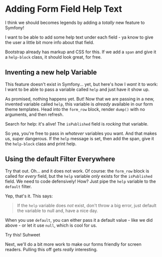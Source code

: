 # Adding Form Field Help Text

I think we should becomes legends by adding a *totally* new feature to Symfony!

I want to be able to add some help text under each field - ya know to give the user
a little bit more info about that field.

Bootstrap already has markup and CSS for this. If we add a `span` and give it a
`help-block` class, it should look great, for free.

## Inventing a new help Variable

This feature doesn't exist in Symfony... yet, but here's how I *want* it to work:
I want to be able to pass a variable called `help` and just have it show up.

As promised, nothing happens yet. But! Now that we are passing in a new, invented
variable called `help`, this variable is *already* available in our form theme templates.
Head into the `form_row` block, render `dump()` with no arguments, and then refresh.

Search for help: it's alive! The `isPublished` field is *rocking* that variable.

So yea, you're free to pass in *whatever* variables you want. And that makes us,
super dangerous. If the `help` message is set, then add the span, give it the `help-block`
class and print help.

## Using the default Filter Everywhere

Try that out. Oh... and it does not work. Of course: the `form_row` block is called
for *every* field, but the `help` variable *only* exists for the `isPublished` field.
We need to code defensively! How? Just pipe the `help` variable to the `default`
filter.

Yep, that's it. This says:

> If the `help` variable does *not* exist, don't throw a big error, just default
> the variable to null and, have a nice day.

When you use `default`, you can either pass it a default value - like we did above -
or let it use `null`, which is cool for us.

Try this! Suhweet

Next, we'll do a bit more work to make our forms friendly for screen readers. Pulling
this off gets *really* interesting.
